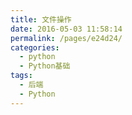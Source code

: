 ```yaml
---
title: 文件操作
date: 2016-05-03 11:58:14
permalink: /pages/e24d24/
categories:
  - python
  - Python基础
tags:
  - 后端
  - Python
---
```


